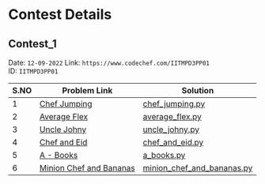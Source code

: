 # Contest Details

## Contest_1

Date: `12-09-2022`
Link: `https://www.codechef.com/IITMPD3PP01` <br>
ID: `IITMPD3PP01`

| S.NO | Problem Link | Solution |
| ---- | ------------ | -------- |
| 1 | <a href="https://www.codechef.com/IITMPD3PP01/problems/OJUMPS">Chef Jumping</a> | <a href="https://github.com/Ashrockzzz2003/PDSA_CodeChef/blob/main/IITMPD3PP01/chef_jumping.py">chef_jumping.py</a> |
| 2 | <a href="https://www.codechef.com/IITMPD3PP01/problems/AVGFLEX">Average Flex</a> | <a href="https://github.com/Ashrockzzz2003/PDSA_CodeChef/blob/main/IITMPD3PP01/average_flex.py">average_flex.py</a> |
| 3 | <a href="https://www.codechef.com/IITMPD3PP01/problems/JOHNY">Uncle Johny</a> | <a href="https://github.com/Ashrockzzz2003/PDSA_CodeChef/blob/main/IITMPD3PP01/uncle_johny.py">uncle_johny.py</a> |
| 4 | <a href="https://www.codechef.com/IITMPD3PP01/problems/EID">Chef and Eid</a> | <a href="https://github.com/Ashrockzzz2003/PDSA_CodeChef/blob/main/IITMPD3PP01/chef_and_eid.py">chef_and_eid.py</a> |
| 5 | <a href="https://www.codechef.com/IITMPD3PP01/problems/BIT2A">A - Books</a> | <a href="https://github.com/Ashrockzzz2003/PDSA_CodeChef/blob/main/IITMPD3PP01/a_books.py">a_books.py</a> |
| 6 | <a href="https://www.codechef.com/IITMPD3PP01/problems/MINEAT">Minion Chef and Bananas</a> | <a href="https://github.com/Ashrockzzz2003/PDSA_CodeChef/blob/main/IITMPD3PP01/minion_chef_and_bananas.py">minion_chef_and_bananas.py</a> |
